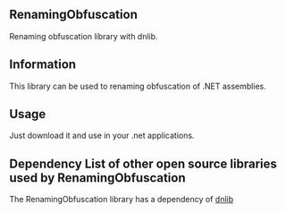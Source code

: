 ## RenamingObfuscation

Renaming obfuscation library with dnlib.

## Information

This library can be used to renaming obfuscation of .NET assemblies.

## Usage
Just download it and use in your .net applications.

## Dependency  List of other open source libraries used by RenamingObfuscation
The RenamingObfuscation library has a dependency of [dnlib](https://github.com/0xd4d/dnlib)

